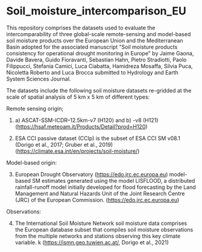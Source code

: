 # Soil_moisture_intercomparison_EU

This repository comprises the datasets used to evaluate the intercomparability of three global-scale remote-sensing and model-based soil moisture products over the European Union and the Mediterranean Basin adopted for the associated manuscript "Soil moisture products consistency for operational drought monitoring in Europe" by Jaime Gaona, Davide Bavera, Guido Fioravanti, Sebastian Hahn, Pietro Stradiotti, Paolo Filippucci, Stefania Camici, Luca Ciabatta, Hamidreza Mosaffa, Silvia Puca, Nicoletta Roberto and Luca Brocca submitted to Hydrology and Earth System Sciences Journal.

The datasets include the following soil moisture datasets re-gridded at the scale of spatial analysis of 5 km x 5 km of different types:

Remote sensing origin;

1. a) ASCAT-SSM-ICDR–12.5km-v7 (H120) and b) -v8 (H121)
(https://hsaf.meteoam.it/Products/Detail?prod=H120)

2. ESA CCI passive dataset (CCIp) is the subset of ESA CCI SM v08.1 (Dorigo et al., 2017; Gruber et al., 2019) (https://climate.esa.int/en/projects/soil-moisture/)

Model-based origin:

3. European Drought Observatory (https://edo.jrc.ec.europa.eu)   model-based SM estimates generated using the model LISFLOOD, a distributed rainfall-runoff model initially developed for flood forecasting by the Land Management and Natural Hazards Unit of the Joint Research Centre (JRC) of the European Commission. (https://edo.jrc.ec.europa.eu)

Observations:

4. The International Soil Moisture Network soil moisture data comprises the European database subset that compiles soil moisture observations from the multiple networks and stations observing this key climate variable. k (https://ismn.geo.tuwien.ac.at/, Dorigo et al., 2021)
